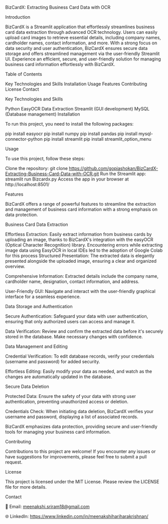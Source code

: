BizCardX: Extracting Business Card Data with OCR

Introduction

BizCardX is a Streamlit application that effortlessly streamlines business card data extraction through advanced OCR technology. Users can easily upload card images to retrieve essential details, including company names, cardholder names, contact information, and more. With a strong focus on data security and user authentication, BizCardX ensures secure data storage and offers streamlined management via the user-friendly Streamlit UI. Experience an efficient, secure, and user-friendly solution for managing business card information effortlessly with BizCardX.

Table of Contents

Key Technologies and Skills
Installation
Usage
Features
Contributing
License
Contact

Key Technologies and Skills

Python
EasyOCR
Data Extraction
Streamlit (GUI development)
MySQL (Database management)
Installation

To run this project, you need to install the following packages:

pip install easyocr
pip install numpy
pip install pandas
pip install mysql-connector-python
pip install streamlit
pip install streamlit_option_menu

Usage

To use this project, follow these steps:

Clone the repository: git clone https://github.com/gopiashokan/BizCardX-Extracting-Business-Card-Data-with-OCR.git
Run the Streamlit app: streamlit run Bizcardx.py
Access the app in your browser at http://localhost:8501/

Features

BizCardX offers a range of powerful features to streamline the extraction and management of business card information with a strong emphasis on data protection.

Business Card Data Extraction

Effortless Extraction: Easily extract information from business cards by uploading an image, thanks to BizCardX's integration with the easyOCR (Optical Character Recognition) library.
Encountering errors while extracting image data using EasyOCR in local IDEs led to the adoption of 
Google Colab for this process
Structured Presentation: The extracted data is elegantly presented alongside the uploaded image, ensuring a clear and organized overview.

Comprehensive Information: Extracted details include the company name, cardholder name, designation, contact information, and address.

User-Friendly GUI: Navigate and interact with the user-friendly graphical interface for a seamless experience.

Data Storage and Authentication

Secure Authentication: Safeguard your data with user authentication, ensuring that only authorized users can access and manage it.

Data Verification: Review and confirm the extracted data before it's securely stored in the database. Make necessary changes with confidence.

Data Management and Editing

Credential Verification: To edit database records, verify your credentials (username and password) for added security.

Effortless Editing: Easily modify your data as needed, and watch as the changes are automatically updated in the database.

Secure Data Deletion

Protected Data: Ensure the safety of your data with strong user authentication, preventing unauthorized access or deletion.

Credentials Check: When initiating data deletion, BizCardX verifies your username and password, displaying a list of associated records.

BizCardX emphasizes data protection, providing secure and user-friendly tools for managing your business card information.

Contributing

Contributions to this project are welcome! If you encounter any issues or have suggestions for improvements, please feel free to submit a pull request.

License

This project is licensed under the MIT License. Please review the LICENSE file for more details.

Contact

📧 Email: meenakshi.sriram18@gmail.com

🌐 LinkedIn: https://www.linkedin.com/in/meenakshihariharakrishnan/
